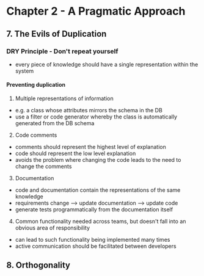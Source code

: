 # Chapter 2 - A Pragmatic Approach
## 7. The Evils of Duplication
### DRY Principle - Don't repeat yourself
- every piece of knowledge should have a single representation within the system

#### Preventing duplication
1. Multiple representations of information
- e.g. a class whose attributes mirrors the schema in the DB
- use a filter or code generator whereby the class is automatically generated from the DB schema

2. Code comments
- comments should represent the highest level of explanation
- code should represent the low level explanation
- avoids the problem where changing the code leads to the need to change the comments

3. Documentation
- code and documentation contain the representations of the same knowledge
- requirements change --> update documentation --> update code
- generate tests programmatically from the documentation itself

4. Common functionality needed across teams, but doesn't fall into an obvious area of responsibility
- can lead to such functionality being implemented many times
- active communication should be facilitated between developers

## 8. Orthogonality

